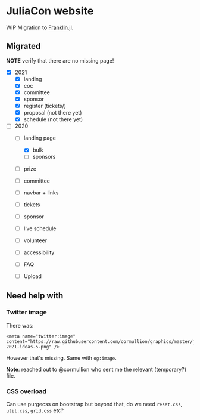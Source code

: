 # JuliaCon website

WIP Migration to [Franklin.jl](https://github.com/tlienart/Franklin.jl).

## Migrated

**NOTE** verify that there are no missing page!

* [x] 2021
  * [x] landing
  * [x] coc
  * [x] committee
  * [x] sponsor
  * [x] register (tickets/)
  * [x] proposal (not there yet)
  * [x] schedule (not there yet)

* [ ] 2020
  * [ ] landing page
    * [x] bulk
    * [ ] sponsors
  * [ ] prize
  * [ ] committee
  * [ ] navbar + links
  * [ ] tickets
  * [ ] sponsor
  * [ ] live schedule
  * [ ] volunteer
  * [ ] accessibility
  * [ ] FAQ
  * [ ] Upload


## Need help with

### Twitter image

There was:

```
<meta name="twitter:image" content="https://raw.githubusercontent.com/cormullion/graphics/master/juliacon2021/juliacon-2021-ideas-5.png" />
```

However that's missing. Same with `og:image`.

**Note**: reached out to @cormullion who sent me the relevant (temporary?) file.

### CSS overload

Can use purgecss on bootstrap but beyond that, do we need `reset.css`, `util.css`, `grid.css` etc?
